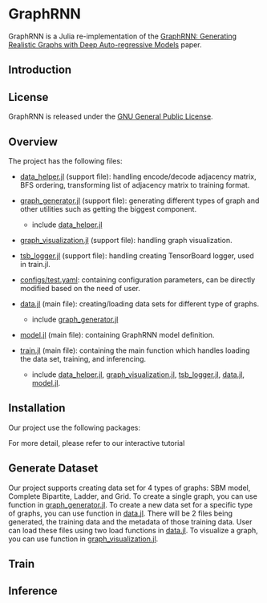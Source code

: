 # GraphRNN

GraphRNN is a Julia re-implementation of the [GraphRNN: Generating Realistic Graphs with Deep Auto-regressive Models](https://arxiv.org/pdf/1802.08773.pdf) paper. 

## Introduction

## License
GraphRNN is released under the [GNU General Public License](LICENSE).

## Overview
The project has the following files:
* [data_helper.jl](https://github.com/lequytra/GraphRNN/blob/master/data_helpers.jl) (support file): handling encode/decode adjacency matrix, BFS ordering, transforming list of adjacency matrix to training format.
* [graph_generator.jl](https://github.com/lequytra/GraphRNN/blob/master/graph_generator.jl) (support file): generating different types of graph and other utilities such as getting the biggest component.
  * include [data_helper.jl](https://github.com/lequytra/GraphRNN/blob/master/data_helpers.jl)
* [graph_visualization.jl](https://github.com/lequytra/GraphRNN/blob/master/graph_visualization.jl) (support file): handling graph visualization.
* [tsb_logger.jl](https://github.com/lequytra/GraphRNN/blob/master/tsb_logger.jl) (support file): handling creating TensorBoard logger, used in train.jl.
* [configs/test.yaml](https://github.com/lequytra/GraphRNN/blob/master/configs/test.yaml): containing configuration parameters, can be directly modified based on the need of user.  
  
* [data.jl](https://github.com/lequytra/GraphRNN/blob/master/data.jl) (main file): creating/loading data sets for different type of graphs.
  * include [graph_generator.jl](https://github.com/lequytra/GraphRNN/blob/master/graph_generator.jl)
* [model.jl](https://github.com/lequytra/GraphRNN/blob/master/model.jl) (main file): containing GraphRNN model definition.
* [train.jl](https://github.com/lequytra/GraphRNN/blob/master/train.jl) (main file): containing the main function which handles loading the data set, training, and inferencing. 
  * include [data_helper.jl](https://github.com/lequytra/GraphRNN/blob/master/data_helpers.jl), [graph_visualization.jl](https://github.com/lequytra/GraphRNN/blob/master/graph_visualization.jl), [tsb_logger.jl](https://github.com/lequytra/GraphRNN/blob/master/tsb_logger.jl), [data.jl](https://github.com/lequytra/GraphRNN/blob/master/data.jl), [model.jl](https://github.com/lequytra/GraphRNN/blob/master/model.jl).

## Installation

Our project use the following packages: 

For more detail, please refer to our interactive tutorial

## Generate Dataset

Our project supports creating data set for 4 types of graphs: SBM model, Complete Bipartite, Ladder, and Grid. To create a single graph, you can use function in [graph_generator.jl](https://github.com/lequytra/GraphRNN/blob/master/graph_generator.jl). To create a new data set for a specific type of graphs, you can use function in [data.jl](https://github.com/lequytra/GraphRNN/blob/master/data.jl). There will be 2 files being generated, the training data and the metadata of those training data. User can load these files using two load functions in [data.jl](https://github.com/lequytra/GraphRNN/blob/master/data.jl). To visualize a graph, you can use function in [graph_visualization.jl](https://github.com/lequytra/GraphRNN/blob/master/graph_visualization.jl). 

## Train

## Inference

